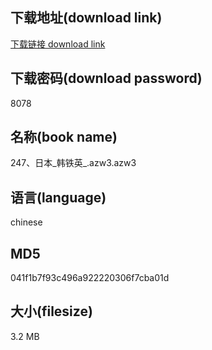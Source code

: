 ## 下载地址(download link)
[下载链接 download link](https://voluble-croquembouche-d321dc.netlify.app/?s=247%E3%80%81%E6%97%A5%E6%9C%AC_%E9%9F%A9%E9%93%81%E8%8B%B1_.azw3)

## 下载密码(download password)
8078

## 名称(book name)
247、日本_韩铁英_.azw3.azw3

## 语言(language)
chinese

## MD5
041f1b7f93c496a922220306f7cba01d

## 大小(filesize)
3.2 MB
